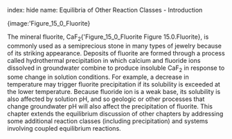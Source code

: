 index: hide
name: Equilibria of Other Reaction Classes - Introduction


{image:'Figure_15_0_Fluorite}
        

The mineral fluorite, CaF<sub>2</sub>{'Figure_15_0_Fluorite Figure 15.0.Fluorite}, is commonly used as a semiprecious stone in many types of jewelry because of its striking appearance. Deposits of fluorite are formed through a process called hydrothermal precipitation in which calcium and fluoride ions dissolved in groundwater combine to produce insoluble CaF<sub>2</sub> in response to some change in solution conditions. For example, a decrease in temperature may trigger fluorite precipitation if its solubility is exceeded at the lower temperature. Because fluoride ion is a weak base, its solubility is also affected by solution pH, and so geologic or other processes that change groundwater pH will also affect the precipitation of fluorite. This chapter extends the equilibrium discussion of other chapters by addressing some additional reaction classes (including precipitation) and systems involving coupled equilibrium reactions.

